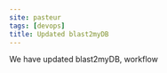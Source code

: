 ```yaml
---
site: pasteur
tags: [devops]
title: Updated blast2myDB
---
```


We have updated blast2myDB, workflow
